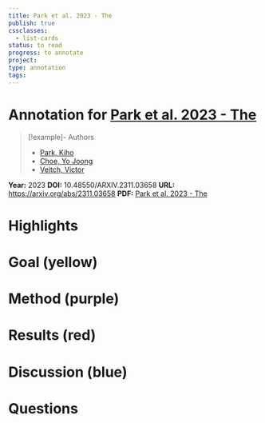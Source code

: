 ```yaml
---
title: Park et al. 2023 - The
publish: true
cssclasses:
  - list-cards
status: to read
progress: to annotate
project:
type: annotation
tags:
---
```

# Annotation for [Park et al. 2023 - The](Papers/References/Park%20et%20al.%202023%20-%20The)

> [!example]- Authors
> - [Park, Kiho](Park%2C%20Kiho)
> - [Choe, Yo Joong](Choe%2C%20Yo%20Joong)
> - [Veitch, Victor](Veitch%2C%20Victor)

**Year:** 2023
**DOI:** 10.48550/ARXIV.2311.03658
**URL:** https://arxiv.org/abs/2311.03658
**PDF:** [Park et al. 2023 - The](Papers/PDFs/Park%20et%20al.%202023%20-%20The%20Linear%20Representation%20Hypothesis%20and%20the%20Geometry%20of%20Large%20Language%20Models.pdf)

# Highlights


# Goal (yellow)


# Method (purple)


# Results (red)


# Discussion (blue)


# Questions

